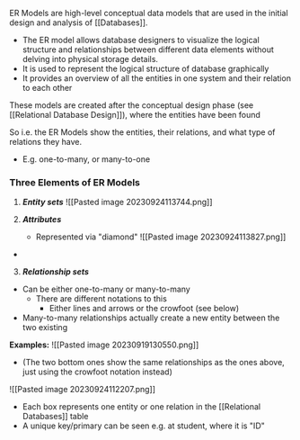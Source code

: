 ER Models are high-level conceptual data models that are used in the initial design and analysis of [[Databases]]. 
- The ER model allows database designers to visualize the logical structure and relationships between different data elements without delving into physical storage details.
- It is used to represent the logical structure of database graphically
- It provides an overview of all the entities in one system and their relation to each other

These models are created after the conceptual design phase (see [[Relational Database Design]]), where the entities have been found

So i.e. the ER Models show the entities, their relations, and what type of relations they have.
- E.g. one-to-many, or many-to-one

### Three Elements of ER Models
1. ***Entity sets***
![[Pasted image 20230924113744.png]]

2. ***Attributes***
	- Represented via "diamond"
![[Pasted image 20230924113827.png]]
- 

3. ***Relationship sets***
- Can be either one-to-many or many-to-many
	- There are different notations to this
		- Either lines and arrows or the crowfoot (see below)
- Many-to-many relationships actually create a new entity between the two existing

**Examples:**
![[Pasted image 20230919130550.png]]
- (The two bottom ones show the same relationships as the ones above, just using the crowfoot notation instead)


![[Pasted image 20230924112207.png]]
- Each box represents one entity or one relation in the [[Relational Databases]] table
- A unique key/primary can be seen e.g. at student, where it is "ID"